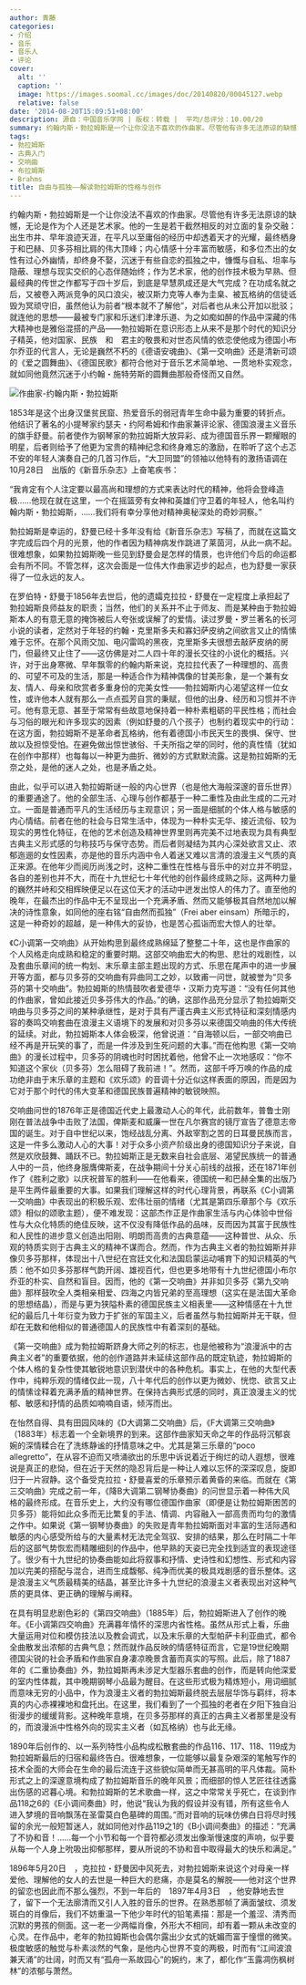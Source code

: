 ```yaml
---
author: 青藤
categories:
- 介绍
- 音乐
- 音乐人
- 评论
cover:
  alt: ''
  caption: ''
  image: https://images.soomal.cc/images/doc/20140820/00045127.webp
  relative: false
date: '2014-08-20T15:09:51+08:00'
description: 源自：中国音乐学网 | 版权：转载 |  平均/总评分：10.00/20
summary: 约翰内斯・勃拉姆斯是一个让你没法不喜欢的作曲家。尽管他有许多无法原谅的缺憾，无论是作为个人还是艺术家。他的一生是若干截然相反的对立面的复杂交融：出生市井、早年浪迹天涯，在平凡以至庸俗的经历中却透着天才的光耀，最终栖身于和巴赫、贝多芬相比肩的伟大顶峰……
tags:
- 勃拉姆斯
- 古典入门
- 交响曲
- 布拉姆斯
- Brahms
title: 自由与孤独――解读勃拉姆斯的性格与创作
---
```


约翰内斯・勃拉姆斯是一个让你没法不喜欢的作曲家。尽管他有许多无法原谅的缺憾，无论是作为个人还是艺术家。他的一生是若干截然相反的对立面的复杂交融：出生市井、早年浪迹天涯，在平凡以至庸俗的经历中却透着天才的光耀，最终栖身于和巴赫、贝多芬相比肩的伟大顶峰；内心情感十分丰富而敏感，和多位杰出的女性有过心外幽情，却终身不娶，沉迷于有些自恋的孤独之中，慷慨与自私、坦率与隐蔽、理想与现实交织的心态伴随始终；作为艺术家，他的创作技术极为早熟、但最经典的传世之作都写于四十岁后，到底是早慧夙成还是大气完成？在功成名就之后，又被卷入两派竞争的风口浪尖，被汉斯力克等人奉为圭臬、被瓦格纳的信徒诋毁为冥顽守旧，虽然他认为前者“根本就不了解他”，对后者也从未公开加以批驳；就连他的思想――最被专门家和乐迷们津津乐道、为之如痴如醉的作品中深藏的伟大精神也是雅俗混搭的产品――勃拉姆斯在意识形态上从来不是那个时代的知识分子精英，他对国家、民族　和　君主的敬畏和对世态风情的依恋使他成为德国小布尔乔亚的代言人，无论是巍然不朽的《德语安魂曲》、《第一交响曲》还是清新可颂的《爱之圆舞曲》、《德国民歌》都符合他对于音乐艺术简单地、一贯地朴实观念，就如同他竟然沉迷于小约翰・施特劳斯的圆舞曲那般奇怪而又自然。

![作曲家-约翰内斯・勃拉姆斯](https://images.soomal.cc/images/doc/20140820/00045126.webp)





1853年是这个出身汉堡贫民窟、热爱音乐的弱冠青年生命中最为重要的转折点。他结识了著名的小提琴家约瑟夫・约阿希姆和作曲家兼评论家、德国浪漫主义音乐的旗手舒曼。前者使作为钢琴家的勃拉姆斯大放异彩、成为德国音乐界一颗耀眼的明星，后者则给予了他更为宝贵的精神纪念和终身难忘的激励，在聆听了这个忐忑不安的年轻人演奏自己的几首习作后，“大卫同盟”的领袖以他特有的激扬语调在　10月28日　出版的《新音乐杂志》上奋笔疾书：

“我肯定有个人注定要以最高尚和理想的方式来表达时代的精神，他将会登峰造极……他现在就在这里，一个在摇篮旁有女神和英雄们守卫着的年轻人，他名叫约翰内斯・勃拉姆斯，……我们将有幸分享他对精神奥秘深处的奇妙洞察。”

勃拉姆斯是幸运的，舒曼已经十多年没有给《新音乐杂志》写稿了，而就在这篇文字完成后四个月的光景，他的作者因为精神病发作跳进了莱茵河，从此一病不起。很难想象，如果勃拉姆斯晚一些见到舒曼会是怎样的情景，也许他们今后的命运都会有所不同。不管怎样，这次会面是一位伟大作曲家迈步的起点，也为舒曼一家获得了一位永远的友人。

在罗伯特・舒曼于1856年去世后，他的遗孀克拉拉・舒曼在一定程度上承担起了勃拉姆斯良师益友的职责；当然，他们的关系并不止于师友、而是某种由于勃拉姆斯本人的有意无意的掩饰被后人夸张或误解了的爱情。读过罗曼・罗兰著名的长河小说的读者，定然对于年轻的约翰・克里斯多夫和寡妇萨皮纳之间欲言又止的情愫难于忘怀。在那个风雨交加、电闪雷鸣的黑夜，克里斯多夫很想去敲萨皮纳的房门，但最终又止住了――这仿佛是对二人四十年的漫长交往的小说化的概括。兴许，对于出身寒微、早年飘零的约翰内斯来说，克拉拉代表了一种理想的、高贵的、可望不可及的生活，那是一种适合作为精神偶像的甘美形象，是一个兼有女友、情人、母亲和欣赏者多重身份的完美女性――勃拉姆斯内心渴望这样一位女性，或许他本人就有那么一点点孤芳自赏的秉赋，但他的出身、经历和习惯并不许可。他有意无意、甚至于常常有些故意地保持着一种朴素粗砺的平民性格；而社会与习俗的眼光和许多现实的因素（例如舒曼的八个孩子）也制约着现实中的行动：在这方面，勃拉姆斯不是革命者瓦格纳，他有着德国小市民天生的畏惧、保守、世故以及担惊受怕。在避免做出惊世骇俗、千夫所指之举的同时，他的真性情（犹如在创作中那样）也每每以一种更为曲折、微妙的方式默默流露。这是勃拉姆斯的无奈之处，是他的迷人之处，也是矛盾之处。

由此，似乎可以进入勃拉姆斯谜一般的内心世界（也是他大海般深邃的音乐世界）的重要通途了。他的全部生活、心理与创作都基于一种二重性及由此生成的二元对立。一面是普通而平凡的生活经历与主观意识；另一面是细腻的个体人格与敏感的内心情结。前者在他的社会与日常生活中，体现为一种朴实无华、接近流俗、较为现实的男性化特征，在他的艺术创造及精神世界里则再完美不过地表现为具有典型古典主义形式感的匀称技巧与保守态势。而后者则凝结为其内心深处欲言又止、浓郁迤逦的女性因素，亦是他的音乐内涵中令人着迷又难以言清的浪漫主义气质的真正来源。在他年少而阅历尚浅之时，这种二重性在性格与音乐中的对立并不明显，各自的差别也并不大，而在十九世纪七十年代他的创作最终成熟之际，这两种力量的巍然并峙和交相辉映便足以在这位天才的活动中迸发出惊人的伟力了。直至他的晚年，在最杰出的作品中无不呈现出一个充满矛盾、然而又能够极其自然地加以解决的诗性意象，如同他的座右铭“自由然而孤独”（Frei aber einsam）所暗示的，这是一种奇妙的超越，是一种伟大的妥协，也是苦心孤诣而宏大惊人的壮举。

《C小调第一交响曲》从开始构思到最终成熟绵延了整整二十年，这也是作曲家的个人风格走向成熟和稳定的重要时期。这部交响曲宏大的构思、悲壮的戏剧性，以及套曲乐章间的统一构划、末乐章主部主题出现的方式、乐思在尾声中的进一步展开等方面，都与贝多芬的交响曲有异曲同工之妙，以致甫一问世，就被誉为“贝多芬的第十交响曲”。勃拉姆斯的热情鼓吹者爱德华・汉斯力克写道：“没有任何其他的作曲家，曾如此接近贝多芬伟大的作品。”的确，这部作品充分显示了勃拉姆斯交响曲与贝多芬之间的某种承继性，是对于具有严谨古典主义形式特征和深刻情感内容的奏鸣交响套曲在浪漫主义语境下的发展和对贝多芬以来德国交响曲的伟大传统的延续。对此，勃拉姆斯本人体会极深，他曾说道：“自海顿以后，一部交响曲已经不再是开玩笑的事了，而是一件涉及到生死问题的大事。”而在他构思《第一交响曲》的漫长过程中，贝多芬的阴魂也时时困扰着他，他曾不止一次地感叹：“你不知道这个家伙（贝多芬）怎么阻碍了我前进！”。然而，这部千呼万唤的作品的成功绝非由于末乐章的主题和《欢乐颂》的音调十分近似这样表面的原因，而是因为它对于那个时代的伟大变革和德国民族普遍精神的敏锐映照。

交响曲问世的1876年正是德国近代史上最激动人心的年代，此前数年，普鲁士刚刚在普法战争中击败了法国，俾斯麦和威廉一世在凡尔赛宫的镜厅宣告了德意志帝国的诞生。对于自中世纪以来，饱经战乱分离、外敌宰割之苦的日耳曼民族而言，这是一件多么激动人心的大事！对于众多小资产阶级出身的德国知识分子来说，自然是欢欣鼓舞、踊跃不已。勃拉姆斯正是无数来自社会底层、渴望民族统一的普通人中的一员，他终身服膺俾斯麦，在战争期间十分关心前线的战报，还在1871年创作了《胜利之歌》以庆祝普军的胜利――在他看来，德国统一和巴赫全集的出版乃是平生两件最重要的大事。如果我们理解这样的时代心理背景，再联系《C小调第一交响曲》中表现出的积极乐观、宏伟壮丽的情绪（尤其是第四乐章那个与《欢乐颂》相似的颂歌主题），便不难发现：这部杰作正是作曲家生活与内心体验中世俗性与大众化特质的绝佳反映，这不仅没有降低作品的品味，反而因为其富于民族性和人民性的进步意义创造出阳刚、明朗而高贵的古典意蕴――这种普世、从众、乐观的特质实则于古典主义的精神不谋而合。然而，作为古典主义者的勃拉姆斯并非像贝多芬那样，体现出十八世纪在宫廷文化和法国启蒙运动哺育下的知识精英的气质：他不如贝多芬那样气韵开阔、雄视百代，但也更多地带有十九世纪德国小布尔乔亚的朴实、自然和盲目。因而，他的《第一交响曲》并非如贝多芬《第九交响曲》那样鼓吹全人类相亲相爱、四海之内皆兄弟的至高理想（这实在是法国大革命的思想结晶），而是与更为狭隘朴素的德国民族主义相表里――这种情感在十九世纪的最后几十年衍变为致力于扩张的军国主义，后者虽然与勃拉姆斯并无干联，但却在无数和他相似的普通德国人的民族性中有着深刻的基础。

《第一交响曲》成为勃拉姆斯跻身大师之列的标志，也是他被称为“浪漫派中的古典主义者”的重要依据，他的创作道路并未延续这部作品的既定轨迹，勃拉姆斯的个体人格的复杂性使其敏锐地意识到潜伏中的各种危机。事实上，在他的大型代表作中，纯粹乐观的情绪仅此一现，八十年代后的创作以更为微妙、恍惚、欲言又止的情愫诠释着充满矛盾的精神世界。在保持古典形式感的同时，真正浪漫主义的忧郁、敏感和抒情的品质如喃喃自语，倾泻而出。

在怡然自得、具有田园风味的《D大调第二交响曲》后，《F大调第三交响曲》（1883年）标志着一个全新境界的到来。这部作曲家知天命之年的作品将沉郁哀婉的深情糅合在了洗练静谧的抒情意味之中。尤其是第三乐章的“poco allegretto”，在从容不迫而又喷涌欲出的乐思中诉说着近于绚烂的动人遐想，很难说是真正的悲恸，但在近于天然的隐忍背后是一种让人难以忘怀的深深叹息，旋即归于一片寂静。这个备受克拉拉・舒曼喜爱的乐章预示着黄昏的来临。而就在《第三交响曲》完成之前一年，《降B大调第二钢琴协奏曲》的问世显示着一种伟大风格的最终形成。在音乐史上，大约没有哪位德国作曲家（即便是让勃拉姆斯困苦的贝多芬）能将如此众多而无比繁复的手法、情调、内容融入一部高贵而均匀的激情之作中。如果说《第一钢琴协奏曲》的失败是青年勃拉姆斯面对丰富的生活际遇和敏感的内心感受所给与的大量素材无法完全驾驭、安排的结果，那么在时隔二十年后的这部气势恢宏而精雕细刻的作品中，他早熟的天姿已完全找到适宜的表现途径了。很少有十九世纪的协奏曲能如此将叙事和抒情、史诗性和幻想性、形式和内容加以完美的搭配与混合，进而生成馥郁、纯净而优美的极具戏剧感的音乐整体。这是浪漫主义气质最精美的结晶，甚至比许多十九世纪的浪漫主义者表现出对这种气质的更具体、更正确的理解与阐释。

在具有明显悲剧色彩的《第四交响曲》（1885年）后，勃拉姆斯进入了创作的晚年。《E小调第四交响曲》充满暮年情怀的深思内省性格。虽然从形式上看，乐曲大量运用对位和模仿技法以及教会调式，以及末乐章的大型帕萨卡利亚曲式，都令全曲散发出浓郁的古典气息；然而就作品反映的情感特征而言，它是19世纪晚期德国尖锐的社会矛盾和作曲家自身凄凉晚景含蓄而真实的写照。此后，除了1887年的《二重协奏曲》外，勃拉姆斯再未涉足大型器乐套曲的创作，而是转向他深爱的室内性体裁，其中晚期钢琴小品最为醒目。在这些形式极为精炼短小，用词细腻而意味无穷的小品中，作为浪漫主义者的勃拉姆斯最终脱去层层华饰与羁绊，将本真的内心赤裸裸地和盘托出。在这里，我们看到了一个孤独的老者在夕阳下独自沿街漫步的缓缓背影。这种晚年意境，在贝多芬那样的真正的古典主义者那里是没有的，而浪漫派中性格外向的现实主义者（如瓦格纳）也与此无缘。

1890年后创作的、以一系列特性小品构成松散套曲的作品116、117、118、119成为勃拉姆斯最后的归宿和最终告白。很难想象，一位能够以最复杂艰深的笔触写作的技术全面的大师会在生命的最后流连于这些貌似简单而无甚高明的平凡体裁。简朴形式之上的深邃意境构成了勃拉姆斯音乐的晚年风景；而细部的惊人艺匠往往透露出伤感的迟暮心境。和勃拉姆斯的艺术歌曲一样，这之中常常关乎死亡，在谈到作品118之6的《E小调间奏曲》时，他说“我认为我的假设并没有错，所有这些令人进入梦境的音响飘荡在圣雷莫白色墓碑的周围。”而对音响的玩味仿佛白日将尽时残留的余光一般短暂迷人，就如同他对作品119之1的《B小调间奏曲》的描述：“充满了不协和音！……每一个小节和每一个音符都必须发出像渐慢速度的声响，似乎要从每一个人身上吮吸出抑郁那样，要从所说的不协和音中取得最大的快乐和满足。”

1896年5月20日　，克拉拉・舒曼因中风死去，对勃拉姆斯来说这个对母亲一样爱他、理解他的女人的去世是一种巨大的悲痛，亦是莫名的解脱――他对这个世界的留恋也因此而不那么强烈，不到一年后的　1897年4月3日　，他安静地去世了，留下一个无法廓清而又引人入胜的音乐的世界。在熟悉那帧了满面皱纹、须发斑白的肖像后，我们不妨重温一下他少年时代的铅笔素描：那是一个羞涩、清秀而沉默的男孩的侧面。这一老一少两幅肖像，外形大不相同，却有着一颗从未改变的心灵。在作品中，老年的勃拉姆斯也会偶尔露出少女式的妩媚而富于憧憬的微笑。极度敏感的触觉与朴素淡然的气象，是他内心世界不变的两极，时而有“江间波浪兼天涌”的壮阔，时而又有“孤舟一系故园心”的婉约，末了，都化作“玉露凋伤枫树林”的浓郁与萧然。